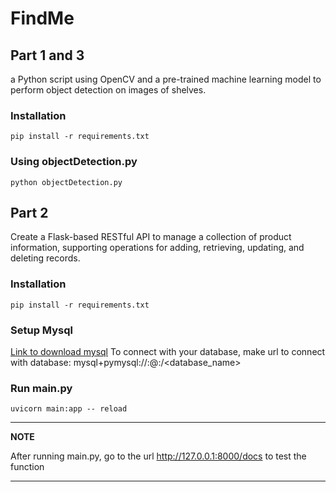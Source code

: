 # FindMe

## Part 1 and 3

a Python script using OpenCV and a pre-trained machine learning model to
perform object detection on images of shelves.

### Installation

```
pip install -r requirements.txt
```

### Using objectDetection.py

```
python objectDetection.py
```

## Part 2

Create a Flask-based RESTful API to manage a collection of product information,
supporting operations for adding, retrieving, updating, and deleting records.

### Installation

```
pip install -r requirements.txt
```

### Setup Mysql

<a href="https://www.youtube.com/watch?v=Sfvpgu9ID2Q">Link to download mysql</a>
To connect with your database, make url to connect with database: mysql+pymysql://<username>:<password>@<hostname>:<port>/<database_name>

### Run main.py

```
uvicorn main:app -- reload
```

---
**NOTE**

After running main.py, go to the url <http://127.0.0.1:8000/docs> to test the function

---
